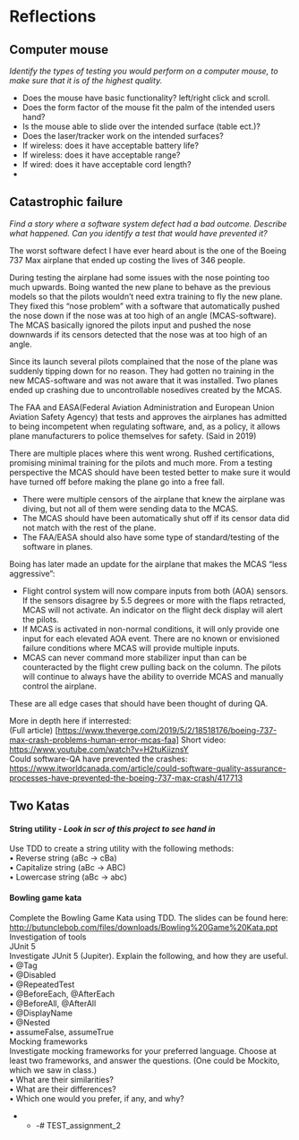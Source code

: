# Reflections  

## Computer mouse
*Identify the types of testing you would perform on a computer mouse, to
make sure that it is of the highest quality.*

- Does the mouse have basic functionality? left/right click and scroll. 
- Does the form factor of the mouse fit the palm of the intended users hand?
- Is the mouse able to slide over the intended surface (table ect.)?
- Does the laser/tracker work on the intended surfaces?
- If wireless: does it have acceptable battery life?
- If wireless: does it have acceptable range?
- If wired: does it have acceptable cord length?
- 

## Catastrophic failure
*Find a story where a software system defect had a bad outcome. Describe
what happened. Can you identify a test that would have prevented it?*
  
The worst software defect I have ever heard about is the one of the Boeing 737 Max airplane that ended up costing the lives of 346 people.   
  
During testing the airplane had some issues with the nose pointing too much upwards. Boing wanted the new plane to behave as the previous models so that the pilots wouldn’t need extra training to fly the new plane. They fixed this “nose problem” with a software that automatically pushed the nose down if the nose was at too high of an angle (MCAS-software).
The MCAS basically ignored the pilots input and pushed the nose downwards if its censors detected that the nose was at too high of an angle.   
  
Since its launch several pilots complained that the nose of the plane was suddenly tipping down for no reason. They had gotten no training in the new MCAS-software and was not aware that it was installed. Two planes ended up crashing due to uncontrollable nosedives created by the MCAS.  

The FAA and EASA(Federal Aviation Administration and European Union Aviation Safety Agency) that tests and approves the airplanes has admitted to being incompetent when regulating software, and, as a policy, it allows plane manufacturers to police themselves for safety. (Said in 2019)

There are multiple places where this went wrong. Rushed certifications, promising minimal training for the pilots and much more. 
From a testing perspective the MCAS should have been tested better to make sure it would have turned off before making the plane go into a free fall. 
-	There were multiple censors of the airplane that knew the airplane was diving, but not all of them were sending data to the MCAS.
-	The MCAS should have been automatically shut off if its censor data did not match with the rest of the plane.  
-   The FAA/EASA should also have some type of standard/testing of the software in planes. 

Boing has later made an update for the airplane that makes the MCAS “less aggressive”:
- Flight control system will now compare inputs from both (AOA) sensors. If the sensors disagree by 5.5 degrees or more with the flaps retracted, MCAS will not activate. An indicator on the flight deck display will alert the pilots.  
- If MCAS is activated in non-normal conditions, it will only provide one input for each elevated AOA event. There are no known or envisioned failure conditions where MCAS will provide multiple inputs.  
- MCAS can never command more stabilizer input than can be counteracted by the flight crew pulling back on the column. The pilots will continue to always have the ability to override MCAS and manually control the airplane.  
  
These are all edge cases that should have been thought of during QA. 

More in depth here if interrested:    
(Full article) [https://www.theverge.com/2019/5/2/18518176/boeing-737-max-crash-problems-human-error-mcas-faa]
Short video:  
https://www.youtube.com/watch?v=H2tuKiiznsY  
Could software-QA have prevented the crashes:  
https://www.itworldcanada.com/article/could-software-quality-assurance-processes-have-prevented-the-boeing-737-max-crash/417713  


## Two Katas  

#### String utility - *Look in scr of this project to see hand in* 
Use TDD to create a string utility with the following methods:  
• Reverse string (aBc -> cBa)  
• Capitalize string (aBc -> ABC)  
• Lowercase string (aBc -> abc)  
  

  
#### Bowling game kata
Complete the Bowling Game Kata using TDD. The slides can be found here:  
http://butunclebob.com/files/downloads/Bowling%20Game%20Kata.ppt  
Investigation of tools  
JUnit 5  
Investigate JUnit 5 (Jupiter). Explain the following, and how they are useful.  
• @Tag  
• @Disabled  
• @RepeatedTest  
• @BeforeEach, @AfterEach  
• @BeforeAll, @AfterAll  
• @DisplayName  
• @Nested  
• assumeFalse, assumeTrue  
Mocking frameworks  
Investigate mocking frameworks for your preferred language. Choose at least
two frameworks, and answer the questions. (One could be Mockito, which
we saw in class.)  
• What are their similarities?  
• What are their differences?  
• Which one would you prefer, if any, and why?  

- - -# TEST_assignment_2
